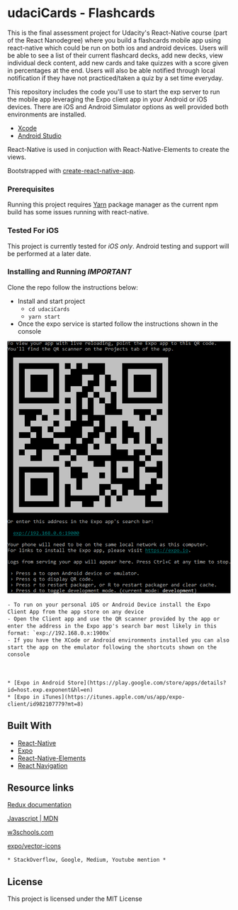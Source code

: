 # udaciCards - Flashcards

This is the final assessment project for Udacity's React-Native course (part of the React Nanodegree) where you build a flashcards mobile app using react-native which could be run on both ios and android devices. Users will be able to see a list of their current flashcard decks, add new decks, view individual deck content, add new cards and take quizzes with a score given in percentages at the end. Users will also be able notified through local notification if they have not practiced/taken a quiz by a set time everyday.

This repository includes the code you'll use to start the exp server to run the mobile app leveraging the Expo client app in your Android or iOS devices. There are iOS and Android Simulator options as well provided both environments are installed.

 * [Xcode](https://developer.apple.com/xcode/downloads/)
 * [Android Studio](https://developer.android.com/studio/index.html)

React-Native is used in conjuction with React-Native-Elements to create the views.

Bootstrapped with [create-react-native-app](https://facebook.github.io/react-native/docs/getting-started.html).


### Prerequisites

Running this project requires [Yarn](https://yarnpkg.com/en/docs/install) package manager as the current npm build has some issues running with react-native.

### Tested For iOS

This project is currently tested for *iOS only*. Android testing and support will be performed at a later date.


### Installing and Running *IMPORTANT*

Clone the repo follow the instructions below:

* Install and start project
    - `cd udaciCards`
    - `yarn start`
* Once the expo service is started follow the instructions shown in the console

![Expo Console](expo-console.png)


    - To run on your personal iOS or Android Device install the Expo Client App from the app store on any device
    - Open the Client app and use the QR scanner provided by the app or enter the address in the Expo app's search bar most likely in this format: `exp://192.168.0.x:1900x`
    - If you have the XCode or Android environments installed you can also start the app on the emulator following the shortcuts shown on the console



    * [Expo in Android Store](https://play.google.com/store/apps/details?id=host.exp.exponent&hl=en)
    * [Expo in iTunes](https://itunes.apple.com/us/app/expo-client/id982107779?mt=8)


## Built With

* [React-Native](https://facebook.github.io/react-native/)
* [Expo](https://docs.expo.io/versions/latest/index.html)
* [React-Native-Elements](https://react-native-training.github.io/react-native-elements/)
* [React Navigation](https://reactnavigation.org/)


## Resource links

[Redux documentation](http://redux.js.org/)

[Javascript | MDN](https://developer.mozilla.org/en-US/docs/Web/JavaScript/Reference)

[w3schools.com](https://www.w3schools.com)

[expo/vector-icons](https://expo.github.io/vector-icons/)

	* StackOverflow, Google, Medium, Youtube mention *



## License

This project is licensed under the MIT License